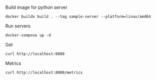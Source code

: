 Build image for python server
```
docker buildx build . --tag sample-server --platform=linux/amd64
```

Run servers
```
docker-compose up -d
```

Get
```
curl http://localhost:8080
```

Metrics
```
curl http://localhost:8000/metrics
```